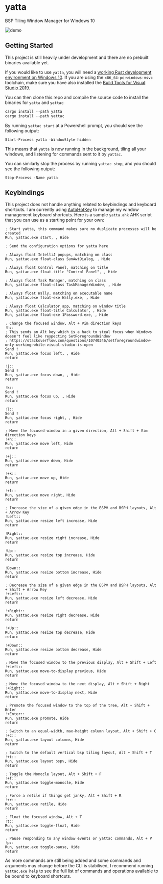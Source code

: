 # yatta

BSP Tiling Window Manager for Windows 10

![demo](https://s2.gifyu.com/images/ezgif-1-a21b17f39d06.gif)

## Getting Started

This project is still heavily under development and there are no prebuilt binaries available yet.

If you would like to use `yatta`, you will need
a [working Rust development environment on Windows 10](https://rustup.rs/). If you are using
the `x86_64-pc-windows-msvc` toolchain, make sure you have also installed
the [Build Tools for Visual Studio 2019](https://stackoverflow.com/a/55603112).

You can then clone this repo and compile the source code to install the binaries for `yatta` and `yattac`:

```powershell
cargo install --path yatta
cargo install --path yattac
```

By running `yattac start` at a Powershell prompt, you should see the following output:

```
Start-Process yatta -WindowStyle hidden
```

This means that `yatta` is now running in the background, tiling all your windows, and listening for commands sent to it
by `yattac`.

You can similarly stop the process by running `yattac stop`, and you should see the following output:

```
Stop-Process -Name yatta
```

## Keybindings

This project does not handle anything related to keybindings and keyboard shortcuts. I am currently
using [AutoHotKey](https://www.autohotkey.com/)
to manage my window management keyboard shortcuts. Here is a sample `yatta.ahk` AHK script that you can use as a
starting point for your own:

```ahk
; Start yatta, this command makes sure no duplicate processes will be created
Run, yattac.exe start, , Hide

; Send the configuration options for yatta here

; Always float IntelliJ popups, matching on class
Run, yattac.exe float-class SunAwtDialog, , Hide

; Always float Control Panel, matching on title
Run, yattac.exe float-title "Control Panel", , Hide

; Always float Task Manager, matching on class
Run, yattac.exe float-class TaskManagerWindow, , Hide

; Always float Wally, matching on executable name
Run, yattac.exe float-exe Wally.exe, , Hide

; Always float Calculator app, matching on window title
Run, yattac.exe float-title Calculator, , Hide
Run, yattac.exe float-exe 1Password.exe, , Hide

; Change the focused window, Alt + Vim direction keys
!h::
; This sends an Alt key which is a hack to steal focus when Windows doesn't feel like respecting SetForegroundWindow
; https://stackoverflow.com/questions/10740346/setforegroundwindow-only-working-while-visual-studio-is-open
Send !
Run, yattac.exe focus left, , Hide
return

!j::
Send !
Run, yattac.exe focus down, , Hide
return

!k::
Send !
Run, yattac.exe focus up, , Hide
return

!l::
Send !
Run, yattac.exe focus right, , Hide
return

; Move the focused window in a given direction, Alt + Shift + Vim direction keys
!+h::
Run, yattac.exe move left, Hide
return

!+j::
Run, yattac.exe move down, Hide
return

!+k::
Run, yattac.exe move up, Hide
return

!+l::
Run, yattac.exe move right, Hide
return

; Increase the size of a given edge in the BSPV and BSPH layouts, Alt + Arrow Key
!Left::
Run, yattac.exe resize left increase, Hide
return

!Right::
Run, yattac.exe resize right increase, Hide
return

!Up::
Run, yattac.exe resize top increase, Hide
return

!Down::
Run, yattac.exe resize bottom increase, Hide
return

; Decrease the size of a given edge in the BSPV and BSPH layouts, Alt + Shift + Arrow Key
!+Left::
Run, yattac.exe resize left decrease, Hide
return

!+Right::
Run, yattac.exe resize right decrease, Hide
return

!+Up::
Run, yattac.exe resize top decrease, Hide
return

!+Down::
Run, yattac.exe resize bottom decrease, Hide
return

; Move the focused window to the previous display, Alt + Shift + Left
!+Left::
Run, yattac.exe move-to-display previous, Hide
return

; Move the focused window to the next display, Alt + Shift + Right
!+Right::
Run, yattac.exe move-to-display next, Hide
return

; Promote the focused window to the top of the tree, Alt + Shift + Enter
!+Enter::
Run, yattac.exe promote, Hide
return

; Switch to an equal-width, max-height column layout, Alt + Shift + C
!+c::
Run, yattac.exe layout columns, Hide
return

; Switch to the default vertical bsp tiling layout, Alt + Shift + T
!+t::
Run, yattac.exe layout bspv, Hide
return

; Toggle the Monocle layout, Alt + Shift + F
!+f::
Run, yattac.exe toggle-monocle, Hide
return

; Force a retile if things get janky, Alt + Shift + R
!+r::
Run, yattac.exe retile, Hide
return

; Float the focused window, Alt + T
!t::
Run, yattac.exe toggle-float, Hide
return

; Pause responding to any window events or yattac commands, Alt + P
!p::
Run, yattac.exe toggle-pause, Hide
return
```

As more commands are still being added and some commands and arguments may change before the CLI is stabilised, I
recommend running `yattac.exe help` to see the full list of commands and operations available to be bound to keyboard
shortcuts.
